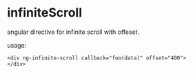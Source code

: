 # infiniteScroll
angular directive for infinite scroll with offeset.

usage:
```
<div ng-infinite-scroll callback="foo(data)" offset="400">
</div>
```
